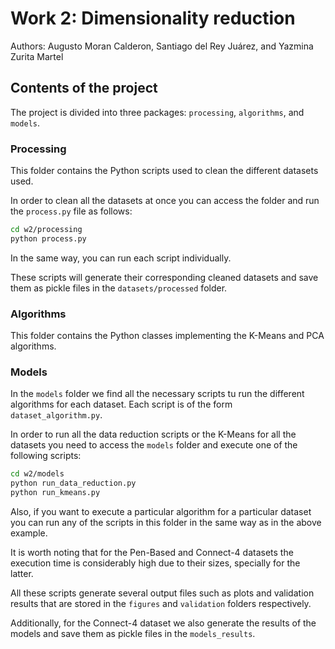 # Work 2: Dimensionality reduction

Authors: Augusto Moran Calderon, Santiago del Rey Juárez, and Yazmina Zurita Martel

## Contents of the project

The project is divided into three packages: `processing`, `algorithms`, and `models`.

### Processing

This folder contains the Python scripts used to clean the different datasets used.

In order to clean all the datasets at once you can access the folder and run the `process.py` file as follows:

```bash
cd w2/processing
python process.py
```

In the same way, you can run each script individually.

These scripts will generate their corresponding cleaned datasets and save them as pickle files in
the `datasets/processed` folder.

### Algorithms

This folder contains the Python classes implementing the K-Means and PCA algorithms.

### Models

In the `models` folder we find all the necessary scripts tu run the different algorithms for each dataset. Each script
is of the form `dataset_algorithm.py`.

In order to run all the data reduction scripts or the K-Means for all the datasets you need to access the `models` folder and execute one of the
following scripts:

```bash
cd w2/models
python run_data_reduction.py
python run_kmeans.py
```

Also, if you want to execute a particular algorithm for a particular dataset you can run any of the scripts in this
folder in the same way as in the above example.

It is worth noting that for the Pen-Based and Connect-4 datasets the execution time is considerably high due to their
sizes, specially for the latter.

All these scripts generate several output files such as plots and validation results that are stored in the `figures`
and `validation` folders respectively.

Additionally, for the Connect-4 dataset we also generate the results of the models and save them as pickle files in
the `models_results`.
